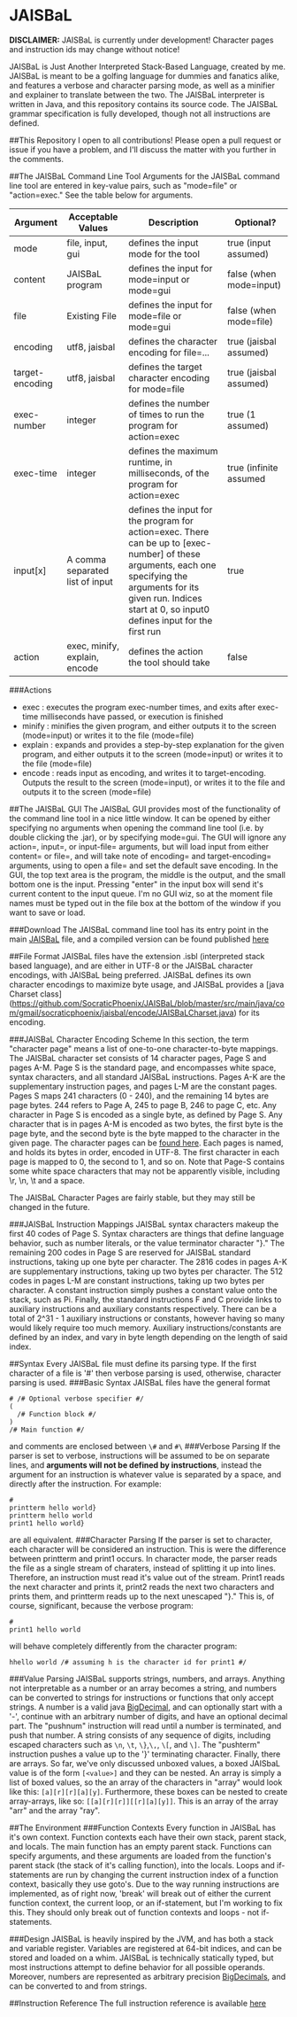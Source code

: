 # JAISBaL

**DISCLAIMER:** JAISBaL is currently under development! Character pages and instruction ids may change without notice!

JAISBaL is Just Another Interpreted Stack-Based Language, created by me. JAISBaL is meant to be a golfing language for dummies and fanatics alike, and features a verbose and character parsing mode, as well as a minifier and explainer to translate between the two. The JAISBaL interpreter is written in Java, and this repository contains its source code. The JAISBaL grammar specification is fully developed, though not all instructions are defined.

##This Repository
I open to all contributions! Please open a pull request or issue if you have a problem, and I'll discuss the matter with you further in the comments.

##The JAISBaL Command Line Tool
Arguments for the JAISBaL command line tool are entered in key-value pairs, such as "mode=file" or "action=exec." See the table below for arguments.

| Argument | Acceptable Values | Description | Optional? |
| -------- | ----------- | ---------- | ---------- |
|mode |file, input, gui | defines the input mode for the tool | true (input assumed)|
|content |JAISBaL program | defines the input for mode=input or mode=gui| false (when mode=input)|
|file |Existing File |defines the input for mode=file or mode=gui| false (when mode=file)|
|encoding| utf8, jaisbal| defines the character encoding for file=...| true (jaisbal assumed) |
|target-encoding | utf8, jaisbal | defines the target character encoding for mode=file | true (jaisbal assumed) |
|exec-number| integer | defines the number of times to run the program for action=exec| true (1 assumed) |
|exec-time| integer | defines the maximum runtime, in milliseconds, of the program for action=exec| true (infinite assumed |
|input[x] | A comma separated list of input| defines the input for the program for action=exec. There can be up to [exec-number] of these arguments, each one specifying the arguments for its given run. Indices start at 0, so input0 defines input for the first run | true |
|action | exec, minify, explain, encode| defines the action the tool should take| false |
###Actions
- exec : executes the program exec-number times, and exits after exec-time milliseconds have passed, or execution is finished
- minify : minifies the given program, and either outputs it to the screen (mode=input) or writes it to the file (mode=file)
- explain : expands and provides a step-by-step explanation for the given program, and either outputs it to the screen (mode=input) or writes it to the file (mode=file)
- encode : reads input as encoding, and writes it to target-encoding. Outputs the result to the screen (mode=input), or writes it to the file and outputs it to the screen (mode=file)

##The JAISBaL GUI
The JAISBaL GUI provides most of the functionality of the command line tool in a nice little window. It can be opened by either specifying no arguments when opening the command line tool (i.e. by double clicking the .jar), or by specifying mode=gui. The GUI will ignore any action=, input=, or input-file= arguments, but will load input from either content= or file=, and will take note of encoding= and target-encoding= arguments, using to open a file= and set the default save encoding. In the GUI, the top text area is the program, the middle is the output, and the small bottom one is the input. Pressing "enter" in the input box will send it's current content to the input queue. I'm no GUI wiz, so at the moment file names must be typed out in the file box at the bottom of the window if you want to save or load.

###Download
The JAISBaL command line tool has its entry point in the main [JAISBaL](https://github.com/SocraticPhoenix/JAISBaL/blob/master/src/main/java/com/gmail/socraticphoenix/jaisbal/JAISBaL.java) file, and a compiled version can be found published [here](https://dl.bintray.com/meguy26/Main/com/gmail/socraticphoenix/JAISBaL/)

##File Format
JAISBaL files have the extension .isbl (interpreted stack based language), and are either in UTF-8 or the JAISBaL character encodings, with JAISBaL being preferred. JAISBaL defines its own character encodings to maximize byte usage, and JAISBaL provides a [java Charset class] (https://github.com/SocraticPhoenix/JAISBaL/blob/master/src/main/java/com/gmail/socraticphoenix/jaisbal/encode/JAISBaLCharset.java) for its encoding.

###JAISBaL Character Encoding Scheme
In this section, the term "character page" means a list of one-to-one character-to-byte mappings. The JAISBaL character set consists of 14 character pages, Page S and pages A-M. Page S is the standard page, and encompasses white space, syntax characters, and all standard JAISBaL instructions. Pages A-K are the supplementary instruction pages, and pages L-M are the constant pages. Pages S maps 241 characters (0 - 240), and the remaining 14 bytes are page bytes. 244 refers to Page A, 245 to page B, 246 to page C, etc. Any character in Page S is encoded as a single byte, as defined by Page S. Any character that is in pages A-M is encoded as two bytes, the first byte is the page byte, and the second byte is the byte mapped to the character in the given page. The character pages can be [found here](https://github.com/SocraticPhoenix/JAISBaL/tree/master/src/main/resources). Each pages is named, and holds its bytes in order, encoded in UTF-8. The first character in each page is mapped to 0, the second to 1, and so on. Note that Page-S contains some white space characters that may not be apparently visible, including \r, \n, \t and a space.

The JAISBaL Character Pages are fairly stable, but they may still be changed in the future.

###JAISBaL Instruction Mappings
JAISBaL syntax characters makeup the first 40 codes of Page S. Syntax characters are things that define language behavior, such as number literals, or the value terminator character "}." The remaining 200 codes in Page S are reserved for JAISBaL standard instructions, taking up one byte per character. The 2816 codes in pages A-K are supplementary instructions, taking up two bytes per character. The 512 codes in pages L-M are constant instructions, taking up two bytes per character. A constant instruction simply pushes a constant value onto the stack, such as Pi. Finally, the standard instructions F and C provide links to auxiliary instructions and auxiliary constants respectively. There can be a total of 2^31 - 1 auxiliary instructions or constants, however having so many would likely require too much memory. Auxiliary instructions/constants are defined by an index, and vary in byte length depending on the length of said index.

##Syntax
Every JAISBaL file must define its parsing type. If the first character of a file is '#' then verbose parsing is used, otherwise, character parsing is used.
###Basic Syntax
JAISBaL files have the general format
```
# /# Optional verbose specifier #/
(
  /# Function block #/
)
/# Main function #/
```
and comments are enclosed between `\#` and `#\`
###Verbose Parsing
If the parser is set to verbose, instructions will be assumed to be on separate lines, and **arguments will not be defined by instructions**, instead the argument for an instruction is whatever value is separated by a space, and directly after the instruction. For example:
```
#
printterm hello world}
printterm hello world
print1 hello world}
```
are all equivalent.
###Character Parsing
If the parser is set to character, each character will be considered an instruction. This is were the difference between printterm and print1 occurs. In character mode, the parser reads the file as a single stream of charaters, instead of splitting it up into lines. Therefore, an instruction must read it's value out of the stream. Print1 reads the next character and prints it, print2 reads the next two characters and prints them, and printterm reads up to the next unescaped "}." This is, of course, significant, because the verbose program:
```
#
print1 hello world
```
will behave completely differently from the character program:
```
hhello world /# assuming h is the character id for print1 #/
```

###Value Parsing
JAISBaL supports strings, numbers, and arrays. Anything not interpretable as a number or an array becomes a string, and numbers can be converted to strings for instructions or functions that only accept strings. A number is a valid java [BigDecimal](https://docs.oracle.com/javase/7/docs/api/java/math/BigDecimal.html), and can optionally start with a '-', continue with an arbitrary number of digits, and have an optional decimal part. The "pushnum" instruction will read until a number is terminated, and push that number. A string consists of any sequence of digits, including escaped characters such as `\n`, `\t`, `\}`,`\,`, `\[`, and `\]`. The "pushterm" instruction pushes a value up to the '}' terminating character. Finally, there are arrays. So far, we've only discussed unboxed values, a boxed JAISbaL value is of the form `[<value>]` and they can be nested. An array is simply a list of boxed values, so the an array of the characters in "array" would look like this: `[a][r][r][a][y]`. Furthermore, these boxes can be nested to create array-arrays, like so: `[[a][r][r]][[r][a][y]]`. This is an array of the array "arr" and the array "ray".

##The Environment
###Function Contexts
Every function in JAISBaL has it's own context. Function contexts each have their own stack, parent stack, and locals. The main function has an empty parent stack. Functions can specify arguments, and these arguments are loaded from the function's parent stack (the stack of it's calling function), into the locals. Loops and if-statements are run by changing the current instruction index of a function context, basically they use goto's. Due to the way running instructions are implemented, as of right now, 'break' will break out of either the current function context, the current loop, or an if-statement, but I'm working to fix this. They should only break out of function contexts and loops - not if-statements. 

###Design
JAISBaL is heavily inspired by the JVM, and has both a stack and variable register. Variables are registered at 64-bit indices, and can be stored and loaded on a whim. JAISBaL is technically statically typed, but most instructions attempt to define behavior for all possible operands. Moreover, numbers are represented as arbitrary precision [BigDecimals](https://docs.oracle.com/javase/7/docs/api/java/math/BigDecimal.html), and can be converted to and from strings.

##Instruction Reference
The full instruction reference is available [here](https://github.com/SocraticPhoenix/JAISBaL/blob/master/INSTRUCTIONS.md)
